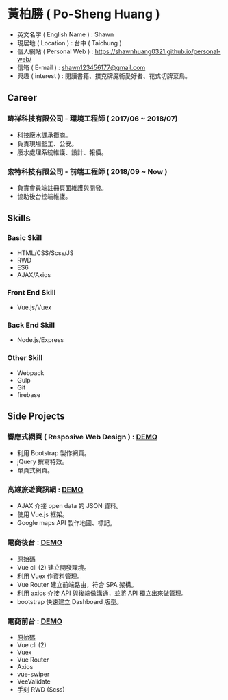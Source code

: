 # 黃柏勝 ( Po-Sheng Huang )
* 英文名字 ( English Name ) : Shawn
* 現居地 ( Location ) : 台中 ( Taichung )
* 個人網站 ( Personal Web ) : https://shawnhuang0321.github.io/personal-web/
* 信箱 ( E-mail ) : shawn123456177@gmail.com
* 興趣 ( interest ) : 閱讀書籍、撲克牌魔術愛好者、花式切牌菜鳥。

## Career

### 瑋祥科技有限公司 - 環境工程師 ( 2017/06 ~ 2018/07)

* 科技廠水課承攬商。
* 負責現場監工、公安。
* 廢水處理系統維護、設計、報價。

### 索特科技有限公司 - 前端工程師 ( 2018/09 ~ Now )

* 負責會員端註冊頁面維護與開發。
* 協助後台控端維護。

## Skills

### Basic Skill

* HTML/CSS/Scss/JS
* RWD
* ES6
* AJAX/Axios

### Front End Skill

* Vue.js/Vuex

### Back End Skill

* Node.js/Express

### Other Skill

* Webpack
* Gulp
* Git
* firebase

## Side Projects

### 響應式網頁 ( Resposive Web Design ) : [DEMO](https://shawnhuang0321.github.io/RWD-web/)

* 利用 Bootstrap 製作網頁。
* jQuery 撰寫特效。
* 單頁式網頁。
  
### 高雄旅遊資訊網 : [DEMO](https://shawnhuang0321.github.io/KaoHsiungTravelInfo/)

* AJAX 介接 open data 的 JSON 資料。
* 使用 Vue.js 框架。
* Google maps API 製作地圖、標記。

### 電商後台 : [DEMO](https://shawnhuang0321.github.io/vue-shopping/#/)

* [原始碼](https://github.com/shawnhuang0321/vue-shopping)
* Vue cli (2) 建立開發環境。
* 利用 Vuex 作資料管理。
* Vue Router 建立前端路由，符合 SPA 架構。
* 利用 axios 介接 API 與後端做溝通，並將 API 獨立出來做管理。
* bootstrap 快速建立 Dashboard 版型。

### 電商前台 : [DEMO](https://shawnhuang0321.github.io/playing-card-shopping/#/)

* [原始碼](https://github.com/shawnhuang0321/playing-card-shopping)
* Vue cli (2)
* Vuex
* Vue Router
* Axios
* vue-swiper
* VeeValidate
* 手刻 RWD (Scss)
